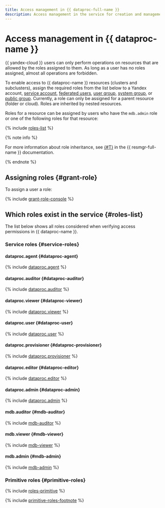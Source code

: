 ```yaml
---
title: Access management in {{ dataproc-full-name }}
description: Access management in the service for creation and management of Apache Hadoop® and Apache Spark™ clusters. To allow access to {{ dataproc-name }} resources (clusters and subclusters), assign the user the required roles from the list below.
---
```


# Access management in {{ dataproc-name }}

{{ yandex-cloud }} users can only perform operations on resources that are allowed by the roles assigned to them. As long as a user has no roles assigned, almost all operations are forbidden.

To enable access to {{ dataproc-name }} resources (clusters and subclusters), assign the required roles from the list below to a Yandex account, [service account](../../iam/concepts/users/service-accounts.md), [federated users](../../iam/concepts/federations.md), [user group](../../organization/operations/manage-groups.md), [system group](../../iam/concepts/access-control/system-group.md), or [public group](../../iam/concepts/access-control/public-group.md). Currently, a role can only be assigned for a parent resource (folder or cloud). Roles are inherited by nested resources.

Roles for a resource can be assigned by users who have the `mdb.admin` role or one of the following roles for that resource:

{% include [roles-list](../../_includes/iam/roles-list.md) %}

{% note info %}

For more information about role inheritance, see [{#T}](../../resource-manager/concepts/resources-hierarchy.md#access-rights-inheritance) in the {{ resmgr-full-name }} documentation.

{% endnote %}

## Assigning roles {#grant-role}

To assign a user a role:

{% include [grant-role-console](../../_includes/grant-role-console.md) %}

## Which roles exist in the service {#roles-list}

The list below shows all roles considered when verifying access permissions in {{ dataproc-name }}.

### Service roles {#service-roles}

#### dataproc.agent {#dataproc-agent}

{% include [dataproc.agent](../../_roles/data-processing/agent.md) %}

#### dataproc.auditor {#dataproc-auditor}

{% include [dataproc.auditor](../../_roles/data-processing/auditor.md) %}

#### dataproc.viewer {#dataproc-viewer}

{% include [dataproc.viewer](../../_roles/data-processing/viewer.md) %}

#### dataproc.user {#dataproc-user}

{% include [dataproc.user](../../_roles/data-processing/user.md) %}

#### dataproc.provisioner {#dataproc-provisioner}

{% include [dataproc.provisioner](../../_roles/data-processing/provisioner.md) %}

#### dataproc.editor {#dataproc-editor}

{% include [dataproc.editor](../../_roles/data-processing/editor.md) %}

#### dataproc.admin {#dataproc-admin}

{% include [dataproc.admin](../../_roles/data-processing/admin.md) %}

#### mdb.auditor {#mdb-auditor}

{% include [mdb-auditor](../../_roles/mdb/auditor.md) %}

#### mdb.viewer {#mdb-viewer}

{% include [mdb-viewer](../../_roles/mdb/viewer.md) %}

#### mdb.admin {#mdb-admin}

{% include [mdb-admin](../../_roles/mdb/admin.md) %}

### Primitive roles {#primitive-roles}

{% include [roles-primitive](../../_includes/roles-primitive.md) %}

{% include [primitive-roles-footnote](../../_includes/primitive-roles-footnote.md) %}